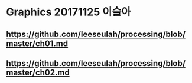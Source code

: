 # Graphics 20171125 이슬아
## <https://github.com/leeseulah/processing/blob/master/ch01.md>
## <https://github.com/leeseulah/processing/blob/master/ch02.md>
